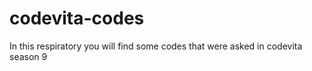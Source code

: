# codevita-codes
In this respiratory you will find some codes that were asked in codevita season 9 

